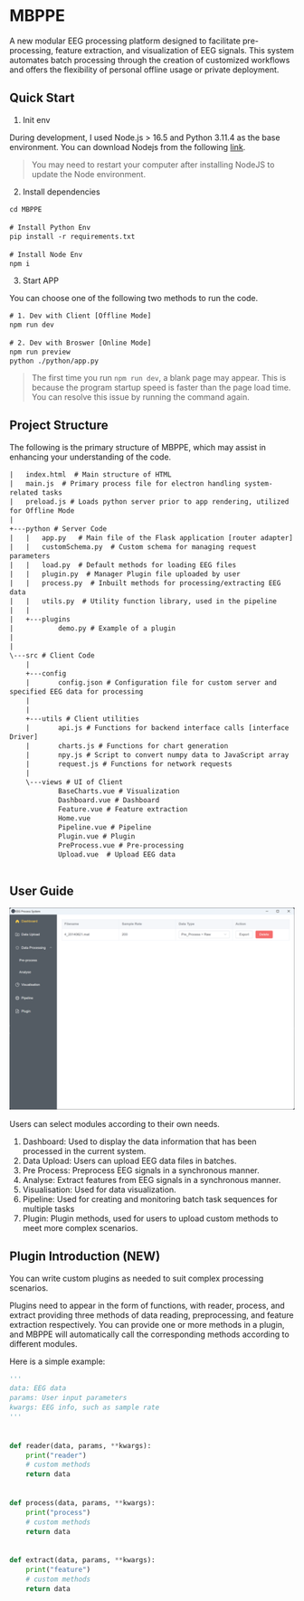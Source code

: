 # MBPPE

A new modular EEG processing platform designed to facilitate pre-processing, feature extraction, and visualization of
EEG signals. This system automates batch processing through the creation of customized workflows and offers the
flexibility of personal offline usage or private deployment.

## Quick Start

1. Init env

During development, I used Node.js > 16.5 and Python 3.11.4 as the base environment. You can download Nodejs from the
following [link](https://nodejs.org/en).

> You may need to restart your computer after installing NodeJS to update the Node environment.

2. Install dependencies

```
cd MBPPE

# Install Python Env
pip install -r requirements.txt

# Install Node Env
npm i
```

3. Start APP

You can choose one of the following two methods to run the code.

```
# 1. Dev with Client [Offline Mode]
npm run dev

# 2. Dev with Broswer [Online Mode]
npm run preview
python ./python/app.py
```

> The first time you run `npm run dev`, a blank page may appear. This is because the program startup speed is faster
> than the page load time. You can resolve this issue by running the command again.

## Project Structure

The following is the primary structure of MBPPE, which may assist in enhancing your understanding of the code.

```
|   index.html  # Main structure of HTML
|   main.js  # Primary process file for electron handling system-related tasks
|   preload.js # Loads python server prior to app rendering, utilized for Offline Mode
|   
+---python # Server Code
|   |   app.py   # Main file of the Flask application [router adapter]
|   |   customSchema.py  # Custom schema for managing request parameters
|   |   load.py  # Default methods for loading EEG files
|   |   plugin.py  # Manager Plugin file uploaded by user
|   |   process.py  # Inbuilt methods for processing/extracting EEG data
|   |   utils.py  # Utility function library, used in the pipeline
|   |   
|   +---plugins
|           demo.py # Example of a plugin
|        
|           
\---src # Client Code
    |     
    +---config
    |       config.json # Configuration file for custom server and specified EEG data for processing
    |       
    |       
    +---utils # Client utilities
    |       api.js # Functions for backend interface calls [interface Driver]
    |       charts.js # Functions for chart generation
    |       npy.js # Script to convert numpy data to JavaScript array
    |       request.js # Functions for network requests
    |       
    \---views # UI of Client
            BaseCharts.vue # Visualization
            Dashboard.vue # Dashboard 
            Feature.vue # Feature extraction
            Home.vue
            Pipeline.vue # Pipeline
            Plugin.vue # Plugin 
            PreProcess.vue # Pre-processing
            Upload.vue  # Upload EEG data
            
```

## User Guide

![dashboard](./demo/dashboard.png)

Users can select modules according to their own needs.

1. Dashboard: Used to display the data information that has been processed in the current system.
2. Data Upload: Users can upload EEG data files in batches.
3. Pre Process: Preprocess EEG signals in a synchronous manner.
4. Analyse: Extract features from EEG signals in a synchronous manner.
5. Visualisation: Used for data visualization.
6. Pipeline: Used for creating and monitoring batch task sequences for multiple tasks
7. Plugin: Plugin methods, used for users to upload custom methods to meet more complex scenarios.

## Plugin Introduction (**NEW**)

You can write custom plugins as needed to suit complex processing scenarios.

Plugins need to appear in the form of functions, with reader, process, and extract providing three methods of data
reading, preprocessing, and feature extraction respectively. You can provide one or more methods in a plugin, and MBPPE
will automatically call the corresponding methods according to different modules.

Here is a simple example:

```python
'''
data: EEG data
params: User input parameters
kwargs: EEG info, such as sample rate
'''


def reader(data, params, **kwargs):
    print("reader")
    # custom methods
    return data


def process(data, params, **kwargs):
    print("process")
    # custom methods
    return data


def extract(data, params, **kwargs):
    print("feature")
    # custom methods
    return data
```